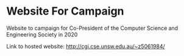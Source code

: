 # Website For Campaign
Website to campaign for Co-President of the Computer Science and Engineering Society in 2020

Link to hosted website: http://cgi.cse.unsw.edu.au/~z5061984/
